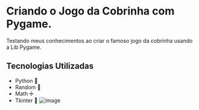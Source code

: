 # Criando o Jogo da Cobrinha com Pygame.

Testando meus conhecimentos ao criar o famoso jogo da cobrinha usando a Lib Pygame.

## Tecnologias Utilizadas
* Python 🐍
* Random 🔀
* Math ➗
* Tkinter 📲
![image](https://github.com/techkayna/Jogo-da-cobrinha/assets/148402809/c795df72-3d6e-4636-98a4-a78a7e9f0096)

